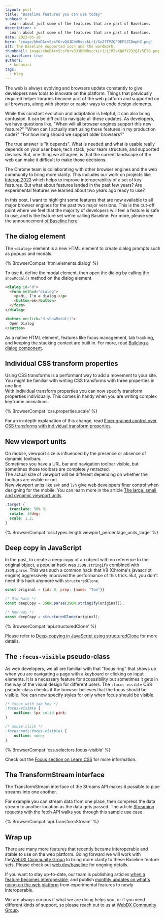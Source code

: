 ```yaml
---
layout: post
title: "Baseline features you can use today"
subhead: >
  Learn about just some of the features that are part of Baseline.
description: >
  Learn about just some of the features that are part of Baseline.
date: 2023-05-10
hero: 'image/kheDArv5csY6rvQUJDbWRscckLr1/Gv27TPZQF9EPSZIDmpHZ.png'
alt: The Baseline supported icon and the wordmark.
thumbnail: image/kheDArv5csY6rvQUJDbWRscckLr1/j1MZvXQ8fY232Q1z5El0.png
is_baseline: true
authors:
  - kosamari
tags:
  - blog
---
```


The web is always evolving and browsers update constantly to give developers new tools to innovate on the platform. Things that previously required helper libraries become part of the web platform and supported on all browsers, along with shorter or easier ways to code design elements.

While this constant evolution and adaptation is helpful, it can also bring confusion. It can be difficult to navigate all these updates. As developers, we have questions like, "When will all browser engines support this new feature?" "When can I actually start using those features in my production code?" "For how long should we support older browsers?" 

The true answer is "it depends". What is needed and what is usable really depends on your user base, tech stack, your team structure, and supported devices. But, one thing we all agree, is that the current landscape of the web can make it difficult to make those decisions.

The Chrome team is collaborating with other browser engines and the web community to bring more clarity. This includes our work on projects like [Interop 2023](https://wpt.fyi/interop-2023) which helps to improve interoperability of a set of key features. But what about features landed in the past few years? Are experimental features we learned about two years ago ready to use?

In this post, I want to highlight some features that are now available to all major browser engines for the past two major versions. This is the cut-off point where we feel that the majority of developers will feel a feature is safe to use, and is the feature set we're calling Baseline. For more, please see the announcement [of Baseline here](/baseline). 

## The dialog element

The `<dialog>` element is a new HTML element to create dialog prompts such as popups and modals.

{% BrowserCompat 'html.elements.dialog' %}

To use it, define the modal element, then open the dialog by calling the `showModal()` method on the dialog element. 

```html
<dialog id="d">
  <form method="dialog">
    <p>Hi, I'm a dialog.</p>
    <button>ok</button>
  </form>
</dialog>

<button onclick="d.showModal()">
  Open Dialog
</button>
```

As a native HTML element, features like focus management, tab tracking, and keeping the stacking context are built in.  For more, read [Building a dialog component](/building-a-dialog-component/).

## Individual CSS transform properties

Using CSS transforms is a performant way to add a movement to your site.   
You might be familiar with writing CSS transforms with three properties in one line.   
With individual transform properties you can now specify transform properties individually. This comes in handy when you are writing complex keyframe animations. 

{% BrowserCompat 'css.properties.scale' %}

For an in-depth explanation of this change, read [Finer grained control over CSS transforms with individual transform properties](/css-individual-transform-properties/).

## New viewport units

On mobile, viewport size is influenced by the presence or absence of dynamic toolbars.   
Sometimes you have a URL bar and navigation toolbar visible, but sometimes those toolbars are completely retracted.   
The actual size of viewport will be different depending on whether the toolbars are visible or not.  
New viewport units like `svh` and `lvh` give web developers finer control when designing for the mobile. You can learn more in the article [The large, small, and dynamic viewport units](/viewport-units/).

```css
.target {
  translate: 50% 0;
  rotate: 30deg;
  scale: 1.2;
}
```

{% BrowserCompat 'css.types.length.viewport_percentage_units_large' %}

## Deep copy in JavaScript

In the past, to create a deep copy of an object with no reference to the original object, a popular hack was `JSON.stringify` combined with `JSON.parse`. This was such a common hack that V8 (Chrome's javascript engine) aggressively improved the performance of this trick. But, you don't need this hack anymore with `structuredClone`.

```js
const original = {id: 0, prop: {name: "Tom"}}

/* Old hack */ 
const deepCopy = JSON.parse(JSON.stringify(original));

/* New way */
const deepCopy = structuredClone(original);
```

{% BrowserCompat 'api.structuredClone' %}

Please refer to [Deep-copying in JavaScript using structuredClone](/structured-clone/) for more details.

## The `:focus-visible` pseudo-class

As web developers, we all are familiar with that "focus ring" that shows up when you are navigating a page with a keyboard or clicking on input elements. It is a necessary feature for accessibility but sometimes it gets in the way of the visual design for different users. The `:focus-visible` CSS pseudo-class checks if the browser believes that the focus should be visible.  You can now specify styles for only when focus should be visible. 

```css
/* focus with tab key */
:focus-visible {
    outline: 5px solid pink;
}

/* mouse click */
:focus:not(:focus-visible) {
    outline: none;
}
```

{% BrowserCompat 'css.selectors.focus-visible' %}

Check out the [Focus section on Learn CSS](/learn/css/focus/) for more information. 

## The TransformStream interface

The TransformStream interface of the Streams API makes it possible to pipe streams into one another. 

For example you can stream data from one place, then compress the data stream to another location as the data gets passed. The article [Streaming requests with the fetch API](https://developer.chrome.com/articles/fetch-streaming-requests/) walks you through this sample use case. 

{% BrowserCompat 'api.TransformStream' %}

## Wrap up

There are many more features that recently became interoperable and stable to use on the web platform. Going forward we will work with the[WebDX Community Group](https://www.w3.org/community/webdx/) to bring more clarity to these Baseline feature sets. Please check out [web.dev/baseline](/baseline/) for ongoing details. 

If you want to stay up-to-date, our team is publishing articles [when a feature becomes interoperable](/tags/newly-interoperable/), and publish [monthly updates on what's going on the web platform](/tags/new-to-the-web/) from experimental features to newly interoperable.   
  
We are always curious if what we are doing helps you, or if you need different kinds of support, so please reach out to us at [WebDX Community Group](https://www.w3.org/community/webdx/).